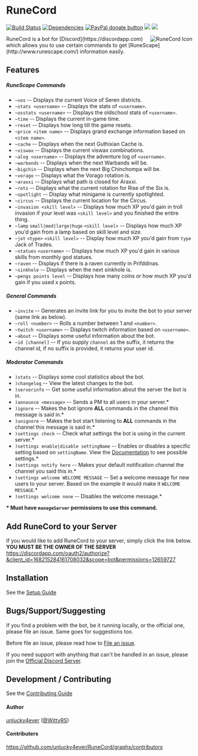 RuneCord
========
[![Build Status](https://travis-ci.org/unlucky4ever/RuneCord.svg?branch=master)](https://travis-ci.org/unlucky4ever/RuneCord)
[![Dependencies](https://david-dm.org/unlucky4ever/RuneCord.svg)](https://david-dm.org/unlucky4ever/RuneCord)
<span class="badge-paypal"><a href="https://paypal.me/unlucky4ever" title="Donate to this project using Paypal"><img src="https://img.shields.io/badge/paypal-donate-yellow.svg" alt="PayPal donate button" /></a></span>
<a href="https://discord.me/runecord"><img src="https://img.shields.io/badge/RuneCord-Discord-blue.svg"></a>
<a href="https://zenhub.io"><img src="https://img.shields.io/badge/RuneCord-Zenhub.io-blue.svg"></a>

<img src="http://i.imgur.com/TkiKjWM.png" alt="RuneCord Icon" align="right" />
RuneCord is a bot for [Discord](https://discordapp.com) which allows you to use certain commands to get [RuneScape](http://www.runescape.com/) information easily.

Features
--------

##### RuneScape Commands
* `~vos` -- Displays the current Voice of Seren districts.
* `~stats <username>` -- Displays the stats of `<username>`.
* `~osstats <username>` -- Displays the oldschool stats of `<username>`.
* `~time` -- Displays the current in-game time.
* `~reset` -- Displays how long till the game resets.
* `~price <item name>` -- Displays grand exchange information based on `<item name>`.
* `~cache` -- Displays when the next Guthixian Cache is.
* `~viswax` -- Displays the current viswax combinations.
* `~alog <username>` -- Displays the adventure log of `<username>`.
* `~warbands` -- Displays when the next Warbands will be.
* `~bigchin` -- Displays when the next Big Chinchompa will be.
* `~vorago` -- Displays what the Vorago rotation is.
* `~araxxi` -- Displays what path is closed for Araxxi.
* `~rots` -- Displays what the current rotation for Rise of the Six is.
* `~spotlight` -- Display what minigame is currently spotlighted.
* `~circus` -- Displays the current location for the Circus.
* `~invasion <skill level>` -- Displays how much XP you'd gain in troll invasion if your level was `<skill level>` and you finished the entire thing.
* `~lamp` `small|med|large|huge` `<skill level>` -- Displays how much XP you'd gain from a lamp based on skill level and size.
* `~jot` `<type>` `<skill level>` -- Display how much XP you'd gain from `type` Jack of Trades.
* `~statues` `<username>` -- Displays how much XP you'd gain in various skills from monthly god statues.
* `~raven` -- Displays if there is a raven currently in Prifddinas.
* `~sinkhole` -- Displays when the next sinkhole is.
* `~pengs points level` -- Displays how many coins or how much XP you'd gain if you used x points.

##### General Commands
* `~invite` -- Generates an invite link for you to invite the bot to your server (same link as below).
* `~roll <number>` -- Rolls a number between 1 and `<number>`.
* `~twitch <username>` -- Displays twitch information based on `<username>`.
* `~about` -- Displays some useful information about the bot.
* `~id [channel]` -- If you supply `channel` as the suffix, it returns the channel id, if no suffix is provided, it returns your user id.

##### Moderator Commands
* `)stats` -- Displays some cool statistics about the bot.
* `)changelog` -- View the latest changes to the bot.
* `)serverinfo` -- Get some useful information about the server the bot is in.
* `)announce <message>` -- Sends a PM to all users in your server.*
* `)ignore` -- Makes the bot ignore **ALL** commands in the channel this message is said in.*
* `)unignore` -- Makes the bot start listening to **ALL** commands in the channel this message is said in.*
* `)settings check` -- Check what settings the bot is using in the current server.*
* `)settings enable|disable settingName` -- Enables or disables a specific setting based on `settingName`. View the [Documentation](https://unlucky4ever.github.io/RuneCord/) to see possible settings.*
* `)settings notify here` -- Makes your default notification channel the channel you said this in.*
* `)settings welcome WELCOME MESSAGE` -- Set a welcome message for new users to your server. Based on the example it would make it `WELCOME MESSAGE`.*
* `)settings welcome none` -- Disables the welcome message.*

**\* Must have `manageServer` permissions to use this command.**

Add RuneCord to your Server
---------------------------
If you would like to add RuneCord to your server, simply click the link below. **YOU MUST BE THE OWNER OF THE SERVER**
https://discordapp.com/oauth2/authorize?&client_id=168215284161708032&scope=bot&permissions=12659727

Installation
------------
See the [Setup Guide](https://github.com/unlucky4ever/RuneCord/wiki/Setup-Guide)

Bugs/Support/Suggesting
-------------------------
If you find a problem with the bot, be it running locally, or the official one, please file an issue. Same goes for suggestions too.

Before file an issue, please read how to [File an issue](https://github.com/unlucky4ever/RuneCord/blob/master/CONTRIBUTING.md#file-an-issue).

If you need support with anything that can't be handled in an issue, please join the [Official Discord Server](https://discord.me/runecord).

Development / Contributing
--------------------------
See the [Contributing Guide](https://github.com/unlucky4ever/RuneCord/blob/master/CONTRIBUTING.md#development)

#### Author
[unlucky4ever](https://github.com/unlucky4ever) ([@WittyRS](https://twitter.com/WittyRS))

#### Contributers
https://github.com/unlucky4ever/RuneCord/graphs/contributors
